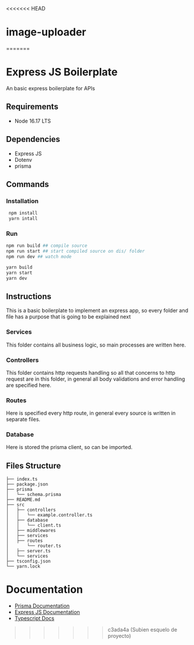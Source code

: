 <<<<<<< HEAD
# image-uploader
=======
# Express JS Boilerplate

An basic express boilerplate for APIs

## Requirements

- Node 16.17 LTS

## Dependencies

- Express JS
- Dotenv
- prisma

## Commands

### Installation

```bash
 npm install
 yarn intall
```

### Run

```bash
npm run build ## compile source
npm run start ## start compiled source on dis/ folder
npm run dev ## watch mode

yarn build
yarn start
yarn dev
```

## Instructions

This is a basic boilerplate to implement an express app, so every folder and file has a purpose that is going to be explained next

### Services

This folder contains all business logic, so main processes are written here.

### Controllers

This folder contains http requests handling so all that concerns to http request are in this folder, in general all body validations and error handling are specified here.

### Routes

Here is specified every http route, in general every source is written in separate files.

### Database

Here is stored the prisma client, so can be imported.

## Files Structure

```
├── index.ts
├── package.json
├── prisma
│   └── schema.prisma
├── README.md
├── src
│   ├── controllers
│   │   └── example.controller.ts
│   ├── database
│   │   └── client.ts
│   ├── middlewares
│   ├── services
│   ├── routes
│       └── router.ts
│   ├── server.ts
│   └── services
├── tsconfig.json
└── yarn.lock
```

# Documentation
 - [Prisma Documentation](https://www.prisma.io/docs/concepts)
 - [Express JS Documentation](https://expressjs.com)
 - [Typescript Docs](https://www.typescriptlang.org/docs)
>>>>>>> c3ada4a (Subien esquelo de proyecto)
